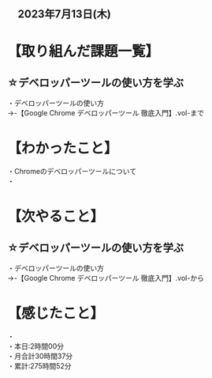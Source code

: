 ## 　2023年7月13日(木)
# 【取り組んだ課題一覧】
## ☆デベロッパーツールの使い方を学ぶ
・デベロッパーツールの使い方<br>
→-【Google Chrome デベロッパーツール 徹底入門】.vol-まで<br>
# 【わかったこと】
・Chromeのデベロッパーツールについて<br>
・<br>
# 【次やること】
## ☆デベロッパーツールの使い方を学ぶ
・デベロッパーツールの使い方<br>
→-【Google Chrome デベロッパーツール 徹底入門】.vol-から<br>
# 【感じたこと】
・<br>
・本日:2時間00分<br>
・月合計30時間37分<br>
・累計:275時間52分<br>

